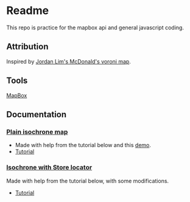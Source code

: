 # Readme

This repo is practice for the mapbox api and general javascript coding.

## Attribution

Inspired by [Jordan Lim's McDonald's voroni map](https://gitlab.com/jordanlys95/sg-mcdonalds-store-voronoi/-/tree/master/).  
  
## Tools  
  
[MapBox](https://docs.mapbox.com/help/tutorials/get-started-isochrone-api/)

## Documentation

### [Plain isochrone map](https://github.com/captmomo/macdonalds-isochrone-map/blob/master/map.html)  
* Made with help from the tutorial below and this [demo](https://blog.mapbox.com/building-with-isochrones-3dc04a061a84).  
* [Tutorial](https://docs.mapbox.com/help/tutorials/get-started-isochrone-api/) 
  
### [Isochrone with Store locator](https://github.com/captmomo/macdonalds-isochrone-map/blob/master/map-sidebar.html)  
Made with help from the tutorial below, with some modifications.
* [Tutorial](https://docs.mapbox.com/help/tutorials/building-a-store-locator/#getting-started)
